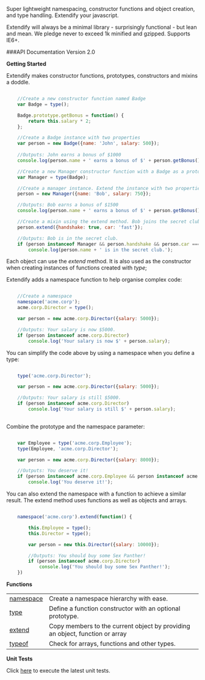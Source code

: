 Super lightweight namespacing, constructor functions and object creation, and type handling. Extendify your javascript. 

Extendify will always be a minimal library - surprisingly functional - but lean and mean. We pledge never to exceed 1k minified and gzipped. Supports IE6+.

###API Documentation Version 2.0

**Getting Started**

Extendify makes constructor functions, prototypes, constructors and mixins a doddle. 

```javascript

	//Create a new constructor function named Badge
	var Badge = type();

	Badge.prototype.getBonus = function() {
		return this.salary * 2;
	};

	//Create a Badge instance with two properties
	var person = new Badge({name: 'John', salary: 500});
	
	//Outputs: John earns a bonus of $1000
	console.log(person.name + ' earns a bonus of $' + person.getBonus());

	//Create a new Manager constructor function with a Badge as a prototype
	var Manager = type(Badge);

	//Create a manager instance. Extend the instance with two properties
	person = new Manager({name: 'Bob', salary: 750});

	//Outputs: Bob earns a bonus of $1500
	console.log(person.name + ' earns a bonus of $' + person.getBonus());

	//Create a mixin using the extend method. Bob joins the secret club
	person.extend({handshake: true, car: 'fast'});

	//Outputs: Bob is in the secret club.
	if (person instanceof Manager && person.handshake && person.car === 'fast') 
		console.log(person.name + ' is in the secret club.');

```
Each object can  use the _extend_ method. It is also used as the constructor when creating instances of functions created with _type_;

Extendify adds a namespace function to help organise complex code:

```javascript

	//Create a namespace
	namespace('acme.corp');
	acme.corp.Director = type();

	var person = new acme.corp.Director({salary: 5000});

	//Outputs: Your salary is now $5000.
	if (person instanceof acme.corp.Director) 
		console.log('Your salary is now $' + person.salary);

```

You can simplify the code above by using a namespace when you define a type:

```javascript

	type('acme.corp.Director');

	var person = new acme.corp.Director({salary: 5000});

	//Outputs: Your salary is still $5000.
	if (person instanceof acme.corp.Director) 
		console.log('Your salary is still $' + person.salary);
	
```

Combine the prototype and the namespace parameter:

```javascript

	var Employee = type('acme.corp.Employee');
	type(Employee, 'acme.corp.Director');

	var person = new acme.corp.Director({salary: 8000});

	//Outputs: You deserve it!
	if (person instanceof acme.corp.Employee && person instanceof acme.corp.Director) 
		console.log('You deserve it!');

```

You can also extend the namespace with a function to achieve a similar result. The extend method uses functions as well as objects and arrays.

```javascript

	namespace('acme.corp').extend(function() {

		this.Employee = type();
		this.Director = type();

		var person = new this.Director({salary: 10000});

		//Outputs: You should buy some Sex Panther!
		if (person instanceof acme.corp.Director) 
			console.log('You should buy some Sex Panther!');
	})

```

**Functions**

<table>
<tbody>
<tr><td><a href="../../wiki/namespace/">namespace</a></td><td>Create a namespace hierarchy with ease.</td></tr>
<tr><td><a href="../../wiki/type/">type</a></td><td>Define a function constructor with an optional prototype.</td></tr>
<tr><td><a href="../../wiki/extend/">extend</a></td><td>Copy members to the current object by providing an object, function or array</td></tr>
<tr><td><a href="../../wiki/typeof/">typeof</a></td><td>Check for arrays, functions and other types.</td></tr>
</tbody>
</table>


**Unit Tests**

Click <a href="http://jameswestgate.github.io/extendify/test/" target="_blank">here</a> to execute the latest unit tests.
